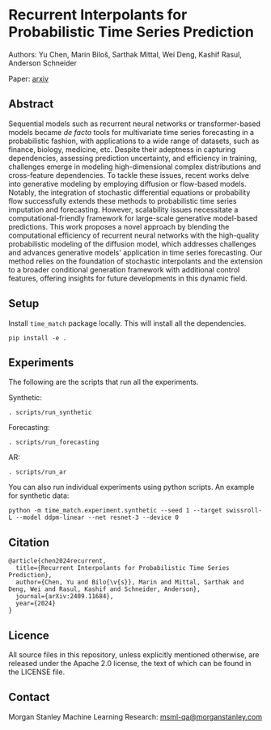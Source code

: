 # Recurrent Interpolants for Probabilistic Time Series Prediction

Authors: Yu Chen, Marin Biloš, Sarthak Mittal, Wei Deng, Kashif Rasul, Anderson Schneider

Paper: [arxiv](https://arxiv.org/abs/2409.11684)


## Abstract

Sequential models such as recurrent neural networks or transformer-based models became *de facto* tools for multivariate time series forecasting in a probabilistic fashion, with applications to a wide range of datasets, such as finance, biology, medicine, etc. Despite their adeptness in capturing dependencies, assessing prediction uncertainty, and efficiency in training, challenges emerge in modeling high-dimensional complex distributions and cross-feature dependencies. To tackle these issues, recent works delve into generative modeling by employing diffusion or flow-based models. Notably, the integration of stochastic differential equations or probability flow successfully extends these methods to probabilistic time series imputation and forecasting. However, scalability issues necessitate a computational-friendly framework for large-scale generative model-based predictions. This work proposes a novel approach by blending the computational efficiency of recurrent neural networks with the high-quality probabilistic modeling of the diffusion model, which addresses challenges and advances generative models' application in time series forecasting. Our method relies on the foundation of stochastic interpolants and the extension to a broader conditional generation framework with additional control features, offering insights for future developments in this dynamic field.

## Setup

Install `time_match` package locally. This will install all the dependencies.
```
pip install -e .
```

## Experiments

The following are the scripts that run all the experiments.

Synthetic:
```
. scripts/run_synthetic
```

Forecasting:
```
. scripts/run_forecasting
```

AR:
```
. scripts/run_ar
```

You can also run individual experiments using python scripts. An example for synthetic data:
```
python -m time_match.experiment.synthetic --seed 1 --target swissroll-L --model ddpm-linear --net resnet-3 --device 0
```

## Citation

```
@article{chen2024recurrent,
  title={Recurrent Interpolants for Probabilistic Time Series Prediction},
  author={Chen, Yu and Bilo{\v{s}}, Marin and Mittal, Sarthak and Deng, Wei and Rasul, Kashif and Schneider, Anderson},
  journal={arXiv:2409.11684},
  year={2024}
}
```

## Licence

All source files in this repository, unless explicitly mentioned otherwise, are released under the Apache 2.0 license, the text of which can be found in the LICENSE file.

## Contact

Morgan Stanley Machine Learning Research: msml-qa@morganstanley.com
